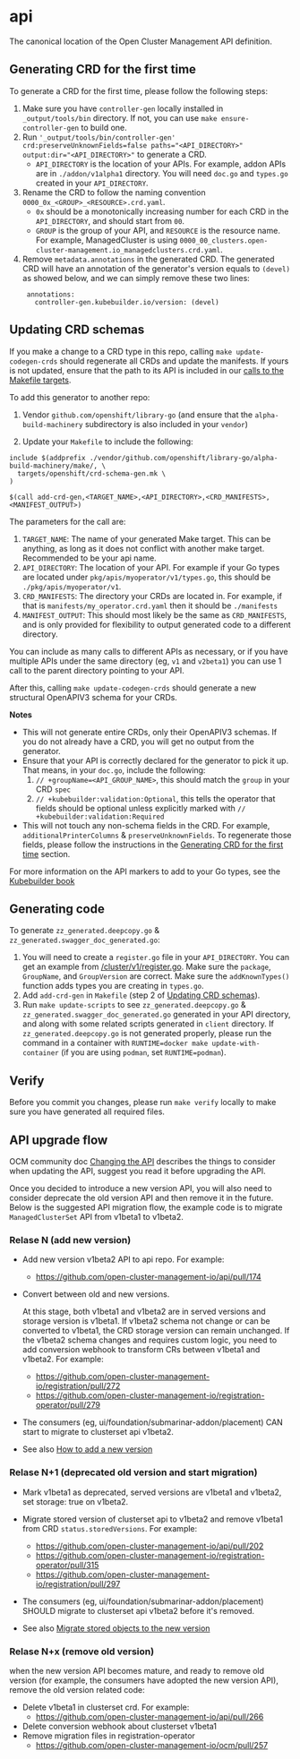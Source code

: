 # api

The canonical location of the Open Cluster Management API definition.

## Generating CRD for the first time

To generate a CRD for the first time, please follow the following steps:
1. Make sure you have `controller-gen` locally installed in `_output/tools/bin` directory. If not, you can use `make ensure-controller-gen` to build one.
2. Run `'_output/tools/bin/controller-gen' crd:preserveUnknownFields=false paths="<API_DIRECTORY>" output:dir="<API_DIRECTORY>"` to generate a CRD.
   - `API_DIRECTORY` is the location of your APIs. For example, addon APIs are in `./addon/v1alpha1` directory. You will need `doc.go` and `types.go` created in your `API_DIRECTORY`.
3. Rename the CRD to follow the naming convention `0000_0x_<GROUP>_<RESOURCE>.crd.yaml`. 
   - `0x` should be a monotonically increasing number for each CRD in the `API_DIRECTORY`, and should start from `00`. 
   - `GROUP` is the group of your API, and `RESOURCE` is the resource name. For example, ManagedCluster is using `0000_00_clusters.open-cluster-management.io_managedclusters.crd.yaml`.
4. Remove `metadata.annotations` in the generated CRD. The generated CRD will have an annotation of the generator's version equals to `(devel)` as showed below, and we can simply remove these two lines:
   ```
    annotations:
      controller-gen.kubebuilder.io/version: (devel)
   ```

## Updating CRD schemas

If you make a change to a CRD type in this repo, calling `make update-codegen-crds` should regenerate all CRDs and update the manifests. If yours is not updated, ensure that the path to its API is included in our [calls to the Makefile targets](https://github.com/openshift/api/blob/release-4.5/Makefile#L17-L29).

To add this generator to another repo:
1. Vendor `github.com/openshift/library-go` (and ensure that the `alpha-build-machinery` subdirectory is also included in your `vendor`)

2. Update your `Makefile` to include the following:
```
include $(addprefix ./vendor/github.com/openshift/library-go/alpha-build-machinery/make/, \
  targets/openshift/crd-schema-gen.mk \
)

$(call add-crd-gen,<TARGET_NAME>,<API_DIRECTORY>,<CRD_MANIFESTS>,<MANIFEST_OUTPUT>)
```
The parameters for the call are:

1. `TARGET_NAME`: The name of your generated Make target. This can be anything, as long as it does not conflict with another make target. Recommended to be your api name.
2. `API_DIRECTORY`: The location of your API. For example if your Go types are located under `pkg/apis/myoperator/v1/types.go`, this should be `./pkg/apis/myoperator/v1`.
3. `CRD_MANIFESTS`: The directory your CRDs are located in. For example, if that is `manifests/my_operator.crd.yaml` then it should be `./manifests`
4. `MANIFEST_OUTPUT`: This should most likely be the same as `CRD_MANIFESTS`, and is only provided for flexibility to output generated code to a different directory.

You can include as many calls to different APIs as necessary, or if you have multiple APIs under the same directory (eg, `v1` and `v2beta1`) you can use 1 call to the parent directory pointing to your API.

After this, calling `make update-codegen-crds` should generate a new structural OpenAPIV3 schema for your CRDs.

**Notes**

- This will not generate entire CRDs, only their OpenAPIV3 schemas. If you do not already have a CRD, you will get no output from the generator.
- Ensure that your API is correctly declared for the generator to pick it up. That means, in your `doc.go`, include the following:
  1. `// +groupName=<API_GROUP_NAME>`, this should match the `group` in your CRD `spec`
  2. `// +kubebuilder:validation:Optional`, this tells the operator that fields should be optional unless explicitly marked with `// +kubebuilder:validation:Required`
- This will not touch any non-schema fields in the CRD. For example, `additionalPrinterColumns` & `preserveUnknownFields`. To regenerate those fields, please follow the instructions in the [Generating CRD for the first time](#Generating-CRD-for-the-first-time) section.

For more information on the API markers to add to your Go types, see the [Kubebuilder book](https://book.kubebuilder.io/reference/markers.html)

## Generating code
To generate `zz_generated.deepcopy.go` & `zz_generated.swagger_doc_generated.go`:
1. You will need to create a `register.go` file in your `API_DIRECTORY`. You can get an example from [/cluster/v1/register.go](/cluster/v1/register.go). Make sure the `package`, `GroupName`, and `GroupVersion` are correct. Make sure the `addKnownTypes()` function adds types you are creating in `types.go`.
2. Add `add-crd-gen` in `Makefile` (step 2 of [Updating CRD schemas](#Updating-CRD-schemas)).
3. Run `make update-scripts` to see `zz_generated.deepcopy.go` & `zz_generated.swagger_doc_generated.go` generated in your API directory, and along with some related scripts generated in `client` directory. If `zz_generated.deepcopy.go` is not generated properly, please run the command in a container with `RUNTIME=docker make update-with-container` (if you are using `podman`, set `RUNTIME=podman`).

## Verify
Before you commit you changes, please run `make verify` locally to make sure you have generated all required files.

## API upgrade flow
OCM community doc [Changing the API](https://github.com/open-cluster-management-io/community/blob/main/sig-architecture/api_changes.md) describes the things to consider when updating the API, suggest you read it before upgrading the API.

Once you decided to introduce a new version API, you will also need to consider deprecate the old version API and then remove it in the future. 
Below is the suggested API migration flow, the example code is to migrate `ManagedClusterSet` API from v1beta1 to v1beta2.

### Relase N (add new version)
- Add new version v1beta2 API to api repo. For example:
  - https://github.com/open-cluster-management-io/api/pull/174

- Convert between old and new versions.

  At this stage, both v1beta1 and v1beta2 are in served versions and storage version is v1beta1. If v1beta2 schema not change or can be converted to v1beta1, the CRD storage version can remain unchanged. If the v1beta2 schema changes and requires custom logic, you need to add conversion webhook to transform CRs between v1beta1 and v1beta2. For example: 
  - https://github.com/open-cluster-management-io/registration/pull/272
  - https://github.com/open-cluster-management-io/registration-operator/pull/279

- The consumers (eg, ui/foundation/submarinar-addon/placement) CAN start to migrate to clusterset api v1beta2.

- See also [How to add a new version](https://github.com/open-cluster-management-io/community/blob/main/sig-architecture/api_changes.md#how-to-add-a-new-version)

### Relase N+1 (deprecated old version and start migration)
- Mark v1beta1 as deprecated, served versions are v1beta1 and v1beta2, set storage: true on v1beta2.

- Migrate stored version of clusterset api to v1beta2 and remove v1beta1 from CRD `status.storedVersions`. For example: 
  - https://github.com/open-cluster-management-io/api/pull/202
  - https://github.com/open-cluster-management-io/registration-operator/pull/315
  - https://github.com/open-cluster-management-io/registration/pull/297

- The consumers (eg, ui/foundation/submarinar-addon/placement) SHOULD migrate to clusterset api v1beta2 before it's removed.

- See also [Migrate stored objects to the new version](https://github.com/open-cluster-management-io/community/blob/main/sig-architecture/api_changes.md#migrate-stored-objects-to-the-new-version)

### Relase N+x (remove old version)
when the new version API becomes mature, and ready to remove old version (for example, the consumers have adopted the new version API), remove the old version related code:
- Delete v1beta1 in clusterset crd. For example:
  - https://github.com/open-cluster-management-io/api/pull/266
- Delete conversion webhook about clusterset v1beta1
- Remove migration files in registration-operator
  - https://github.com/open-cluster-management-io/ocm/pull/257